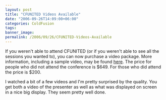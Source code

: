 ```yaml
---
layout: post
title: "CFUNITED Videos Available"
date: "2006-09-26T14:09:00+06:00"
categories: ColdFusion 
tags: 
banner_image: 
permalink: /2006/09/26/CFUNITED-Videos-Available
---
```


If you weren't able to attend CFUNITED (or if you weren't able to see all the sessions you wanted to), you can now purchase a video package. More information, including a sample video, may be found <a href="http://www.cfunited.com/video_recordings.cfm">here</a>. The price for people who did not attend the conference is $649. For those who did attend the price is $200.

I watched a bit of a few videos and I'm pretty surprised by the quality. You get both a video of the presenter as well as what was displayed on screen in a nice big display. They seem pretty well done.